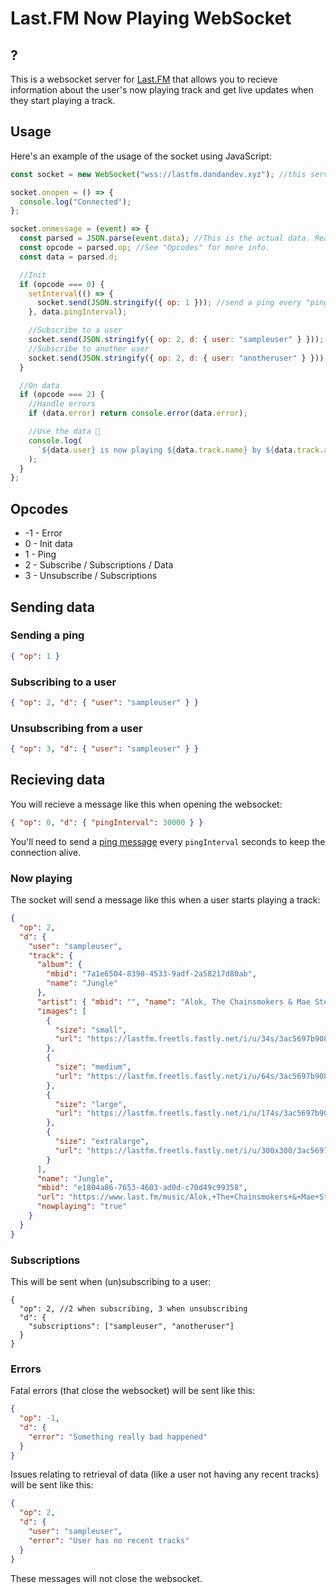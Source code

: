 # Last.FM Now Playing WebSocket

## ?

This is a websocket server for [Last.FM](https://www.last.fm/) that allows you to recieve information about the user's now playing track and get live updates when they start playing a track.

## Usage

Here's an example of the usage of the socket using JavaScript:

```js
const socket = new WebSocket("wss://lastfm.dandandev.xyz"); //this server is public btw :D

socket.onopen = () => {
  console.log("Connected");
};

socket.onmessage = (event) => {
  const parsed = JSON.parse(event.data); //This is the actual data. Read "Recieving data" for more info.
  const opcode = parsed.op; //See "Opcodes" for more info.
  const data = parsed.d;

  //Init
  if (opcode === 0) {
    setInterval(() => {
      socket.send(JSON.stringify({ op: 1 })); //send a ping every "pingInterval" ms
    }, data.pingInterval);

    //Subscribe to a user
    socket.send(JSON.stringify({ op: 2, d: { user: "sampleuser" } }));
    //Subscribe to another user
    socket.send(JSON.stringify({ op: 2, d: { user: "anotheruser" } }));
  }

  //On data
  if (opcode === 2) {
    //Handle errors
    if (data.error) return console.error(data.error);

    //Use the data 🎉
    console.log(
      `${data.user} is now playing ${data.track.name} by ${data.track.artist.name}`
    );
  }
};
```

## Opcodes

- -1 - Error
- 0 - Init data
- 1 - Ping
- 2 - Subscribe / Subscriptions / Data
- 3 - Unsubscribe / Subscriptions

## Sending data

### Sending a ping

```json
{ "op": 1 }
```

### Subscribing to a user

```json
{ "op": 2, "d": { "user": "sampleuser" } }
```

### Unsubscribing from a user

```json
{ "op": 3, "d": { "user": "sampleuser" } }
```

## Recieving data

You will recieve a message like this when opening the websocket:

```json
{ "op": 0, "d": { "pingInterval": 30000 } }
```

You'll need to send a [ping message](#sending-a-ping) every `pingInterval` seconds to keep the connection alive.

### Now playing

The socket will send a message like this when a user starts playing a track:

```json
{
  "op": 2,
  "d": {
    "user": "sampleuser",
    "track": {
      "album": {
        "mbid": "7a1e6504-8398-4533-9adf-2a58217d80ab",
        "name": "Jungle"
      },
      "artist": { "mbid": "", "name": "Alok, The Chainsmokers & Mae Stephens" },
      "images": [
        {
          "size": "small",
          "url": "https://lastfm.freetls.fastly.net/i/u/34s/3ac5697b9089eeb4f107ded75797c13e.jpg"
        },
        {
          "size": "medium",
          "url": "https://lastfm.freetls.fastly.net/i/u/64s/3ac5697b9089eeb4f107ded75797c13e.jpg"
        },
        {
          "size": "large",
          "url": "https://lastfm.freetls.fastly.net/i/u/174s/3ac5697b9089eeb4f107ded75797c13e.jpg"
        },
        {
          "size": "extralarge",
          "url": "https://lastfm.freetls.fastly.net/i/u/300x300/3ac5697b9089eeb4f107ded75797c13e.jpg"
        }
      ],
      "name": "Jungle",
      "mbid": "e1804a86-7653-4603-ad0d-c70d49c99358",
      "url": "https://www.last.fm/music/Alok,+The+Chainsmokers+&+Mae+Stephens/_/Jungle",
      "nowplaying": "true"
    }
  }
}
```

### Subscriptions

This will be sent when (un)subscribing to a user:

```jsonc
{
  "op": 2, //2 when subscribing, 3 when unsubscribing
  "d": {
    "subscriptions": ["sampleuser", "anotheruser"]
  }
}
```

### Errors

Fatal errors (that close the websocket) will be sent like this:

```json
{
  "op": -1,
  "d": {
    "error": "Something really bad happened"
  }
}
```

Issues relating to retrieval of data (like a user not having any recent tracks) will be sent like this:

```json
{
  "op": 2,
  "d": {
    "user": "sampleuser",
    "error": "User has no recent tracks"
  }
}
```

These messages will not close the websocket.
